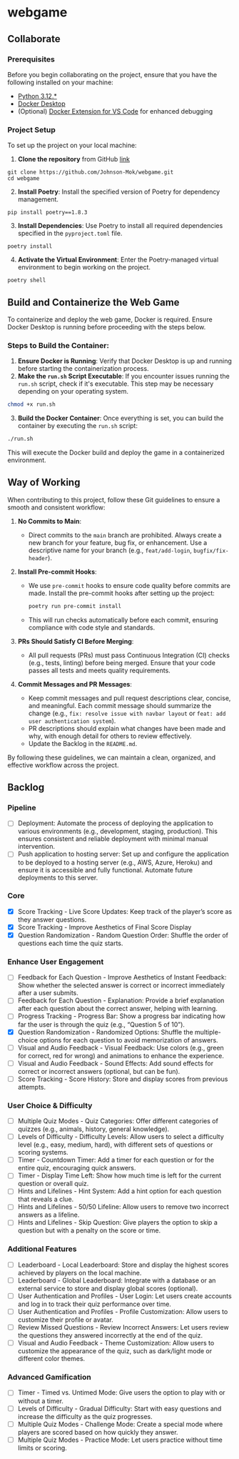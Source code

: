 # webgame

## Collaborate

### Prerequisites
Before you begin collaborating on the project, ensure that you have the following installed on your machine:
- [Python 3.12.*](https://www.python.org/downloads/)
- [Docker Desktop](https://www.docker.com/products/docker-desktop/)
- (Optional) [Docker Extension for VS Code](https://marketplace.visualstudio.com/items?itemName=ms-azuretools.vscode-docker) for enhanced debugging

### Project Setup
To set up the project on your local machine:
1. **Clone the repository** from GitHub [link](https://github.com/Johnson-Mok/webgame)
```
git clone https://github.com/Johnson-Mok/webgame.git
cd webgame
```
2. **Install Poetry**: Install the specified version of Poetry for dependency management.
```
pip install poetry==1.8.3
```
3. **Install Dependencies**: Use Poetry to install all required dependencies specified in the `pyproject.toml` file.
```
poetry install
```
4. **Activate the Virtual Environment**: Enter the Poetry-managed virtual environment to begin working on the project.
```
poetry shell
```

## Build and Containerize the Web Game
To containerize and deploy the web game, Docker is required. Ensure Docker Desktop is running before proceeding with the steps below.

### Steps to Build the Container:
1. **Ensure Docker is Running**: Verify that Docker Desktop is up and running before starting the containerization process.
2. **Make the `run.sh` Script Executable**: If you encounter issues running the `run.sh` script, check if it's executable. This step may be necessary depending on your operating system.
```bash
chmod +x run.sh
```
3. **Build the Docker Container**: Once everything is set, you can build the container by executing the `run.sh` script: 
```bash
./run.sh
```
This will execute the Docker build and deploy the game in a containerized environment.

## Way of Working

When contributing to this project, follow these Git guidelines to ensure a smooth and consistent workflow:

1. **No Commits to Main**: 
   - Direct commits to the `main` branch are prohibited. Always create a new branch for your feature, bug fix, or enhancement. Use a descriptive name for your branch (e.g., `feat/add-login`, `bugfix/fix-header`).

2. **Install Pre-commit Hooks**: 
   - We use `pre-commit` hooks to ensure code quality before commits are made. Install the pre-commit hooks after setting up the project:
     ```bash
     poetry run pre-commit install
     ```
   - This will run checks automatically before each commit, ensuring compliance with code style and standards.

3. **PRs Should Satisfy CI Before Merging**:
   - All pull requests (PRs) must pass Continuous Integration (CI) checks (e.g., tests, linting) before being merged. Ensure that your code passes all tests and meets quality requirements.

4. **Commit Messages and PR Messages**:
   - Keep commit messages and pull request descriptions clear, concise, and meaningful. Each commit message should summarize the change (e.g., `fix: resolve issue with navbar layout` or `feat: add user authentication system`).
   - PR descriptions should explain what changes have been made and why, with enough detail for others to review effectively.
   - Update the Backlog in the `README.md`.

By following these guidelines, we can maintain a clean, organized, and effective workflow across the project.


## Backlog

### Pipeline
- [ ] Deployment: Automate the process of deploying the application to various environments (e.g., development, staging, production). This ensures consistent and reliable deployment with minimal manual intervention.
- [ ] Push application to hosting server: Set up and configure the application to be deployed to a hosting server (e.g., AWS, Azure, Heroku) and ensure it is accessible and fully functional. Automate future deployments to this server.

### Core
- [X] Score Tracking - Live Score Updates: Keep track of the player’s score as they answer questions.
- [X] Score Tracking - Improve Aesthetics of Final Score Display
- [X] Question Randomization - Random Question Order: Shuffle the order of questions each time the quiz starts.

### Enhance User Engagement
- [ ] Feedback for Each Question - Improve Aesthetics of Instant Feedback: Show whether the selected answer is correct or incorrect immediately after a user submits.
- [ ] Feedback for Each Question - Explanation: Provide a brief explanation after each question about the correct answer, helping with learning.
- [ ] Progress Tracking - Progress Bar: Show a progress bar indicating how far the user is through the quiz (e.g., “Question 5 of 10”).
- [X] Question Randomization - Randomized Options: Shuffle the multiple-choice options for each question to avoid memorization of answers.
- [ ] Visual and Audio Feedback - Visual Feedback: Use colors (e.g., green for correct, red for wrong) and animations to enhance the experience.
- [ ] Visual and Audio Feedback - Sound Effects: Add sound effects for correct or incorrect answers (optional, but can be fun).
- [ ] Score Tracking - Score History: Store and display scores from previous attempts.

### User Choice & Difficulty
- [ ] Multiple Quiz Modes - Quiz Categories: Offer different categories of quizzes (e.g., animals, history, general knowledge).
- [ ] Levels of Difficulty - Difficulty Levels: Allow users to select a difficulty level (e.g., easy, medium, hard), with different sets of questions or scoring systems.
- [ ] Timer - Countdown Timer: Add a timer for each question or for the entire quiz, encouraging quick answers.
- [ ] Timer - Display Time Left: Show how much time is left for the current question or overall quiz.
- [ ] Hints and Lifelines - Hint System: Add a hint option for each question that reveals a clue.
- [ ] Hints and Lifelines - 50/50 Lifeline: Allow users to remove two incorrect answers as a lifeline.
- [ ] Hints and Lifelines - Skip Question: Give players the option to skip a question but with a penalty on the score or time.

### Additional Features
- [ ] Leaderboard - Local Leaderboard: Store and display the highest scores achieved by players on the local machine.
- [ ] Leaderboard - Global Leaderboard: Integrate with a database or an external service to store and display global scores (optional).
- [ ] User Authentication and Profiles - User Login: Let users create accounts and log in to track their quiz performance over time.
- [ ] User Authentication and Profiles - Profile Customization: Allow users to customize their profile or avatar.
- [ ] Review Missed Questions - Review Incorrect Answers: Let users review the questions they answered incorrectly at the end of the quiz.
- [ ] Visual and Audio Feedback - Theme Customization: Allow users to customize the appearance of the quiz, such as dark/light mode or different color themes.

### Advanced Gamification
- [ ] Timer - Timed vs. Untimed Mode: Give users the option to play with or without a timer.
- [ ] Levels of Difficulty - Gradual Difficulty: Start with easy questions and increase the difficulty as the quiz progresses.
- [ ] Multiple Quiz Modes - Challenge Mode: Create a special mode where players are scored based on how quickly they answer.
- [ ] Multiple Quiz Modes - Practice Mode: Let users practice without time limits or scoring.
